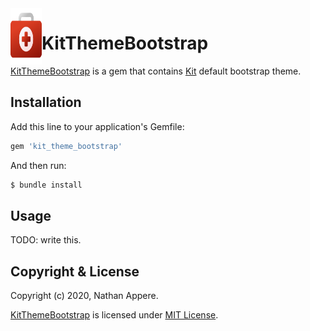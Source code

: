 <!--pp {} -->
<img align="left" width="50" height="90" src="https://raw.githubusercontent.com/rubykit/kit/master/docs/assets/images/rubykit-framework-logo.svg">
<!-- pp-->

[KitThemeBootstrap]: https://github.com/rubykit/kit_theme_bootstrap
[Kit]: https://github.com/rubykit/kit

# KitThemeBootstrap

[KitThemeBootstrap] is a gem that contains [Kit] default bootstrap theme.

## Installation

Add this line to your application's Gemfile:

```ruby
gem 'kit_theme_bootstrap'
```

And then run:

```bash
$ bundle install
```

## Usage

TODO: write this.

## Copyright & License

Copyright (c) 2020, Nathan Appere.

[KitThemeBootstrap] is licensed under [MIT License](MIT_LICENSE.md).
